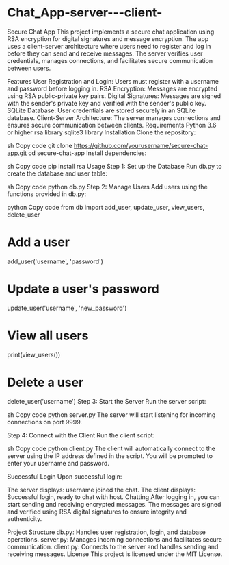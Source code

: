 ﻿# Chat_App-server---client-

 Secure Chat App
This project implements a secure chat application using RSA encryption for digital signatures and message encryption. The app uses a client-server architecture where users need to register and log in before they can send and receive messages. The server verifies user credentials, manages connections, and facilitates secure communication between users.

Features
User Registration and Login: Users must register with a username and password before logging in.
RSA Encryption: Messages are encrypted using RSA public-private key pairs.
Digital Signatures: Messages are signed with the sender's private key and verified with the sender's public key.
SQLite Database: User credentials are stored securely in an SQLite database.
Client-Server Architecture: The server manages connections and ensures secure communication between clients.
Requirements
Python 3.6 or higher
rsa library
sqlite3 library
Installation
Clone the repository:

sh
Copy code
git clone https://github.com/yourusername/secure-chat-app.git
cd secure-chat-app
Install dependencies:

sh
Copy code
pip install rsa
Usage
Step 1: Set up the Database
Run db.py to create the database and user table:

sh
Copy code
python db.py
Step 2: Manage Users
Add users using the functions provided in db.py:

python
Copy code
from db import add_user, update_user, view_users, delete_user

# Add a user
add_user('username', 'password')

# Update a user's password
update_user('username', 'new_password')

# View all users
print(view_users())

# Delete a user
delete_user('username')
Step 3: Start the Server
Run the server script:

sh
Copy code
python server.py
The server will start listening for incoming connections on port 9999.

Step 4: Connect with the Client
Run the client script:

sh
Copy code
python client.py
The client will automatically connect to the server using the IP address defined in the script. You will be prompted to enter your username and password.

Successful Login
Upon successful login:

The server displays: username joined the chat.
The client displays: Successful login, ready to chat with host.
Chatting
After logging in, you can start sending and receiving encrypted messages. The messages are signed and verified using RSA digital signatures to ensure integrity and authenticity.

Project Structure
db.py: Handles user registration, login, and database operations.
server.py: Manages incoming connections and facilitates secure communication.
client.py: Connects to the server and handles sending and receiving messages.
License
This project is licensed under the MIT License.
